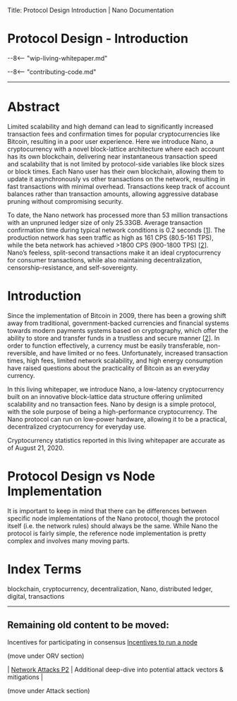 Title: Protocol Design Introduction | Nano Documentation

# Protocol Design - Introduction

--8<-- "wip-living-whitepaper.md"

--8<-- "contributing-code.md"

---

# Abstract
Limited scalability and high demand can lead to significantly increased transaction fees and confirmation times for popular cryptocurrencies like Bitcoin, resulting in a poor user experience. Here we introduce Nano, a cryptocurrency with a novel block-lattice architecture where each account has its own blockchain, delivering near instantaneous transaction speed and scalability that is not limited by protocol-side variables like block sizes or block times. Each Nano user has their own blockchain, allowing them to update it asynchronously vs other transactions on the network, resulting in fast transactions with minimal overhead. Transactions keep track of account balances rather than transaction amounts, allowing aggressive database pruning without compromising security. 

To date, the Nano network has processed more than 53 million transactions with an unpruned ledger size of only 25.33GB. Average transaction confirmation time during typical network conditions is 0.2 seconds [[1](https://repnode.org/network/confirmation)]. The production network has seen traffic as high as 161 CPS (80.5-161 TPS), while the beta network has achieved >1800 CPS (900-1800 TPS) [[2](https://forum.nano.org/t/nano-stress-tests-measuring-bps-cps-tps-in-the-real-world/436)]. Nano’s feeless, split-second transactions make it an ideal cryptocurrency for consumer transactions, while also maintaining decentralization, censorship-resistance, and self-sovereignty.

# Introduction

Since the implementation of Bitcoin in 2009, there has been a growing shift away from traditional, government-backed currencies and financial systems towards modern payments systems based on cryptography, which offer the ability to store and transfer funds in a trustless and secure manner [[2](http://bitcoin.org/bitcoin.pdf)]. In order to function effectively, a currency must be easily transferable, non-reversible, and have limited or no fees. Unfortunately, increased transaction times, high fees, limited network scalability, and high energy consumption have raised questions about the practicality of Bitcoin as an everyday currency.   

In this living whitepaper, we introduce Nano, a low-latency cryptocurrency built on an innovative block-lattice data structure offering unlimited scalability and no transaction fees. Nano by design is a simple protocol, with the sole purpose of being a high-performance cryptocurrency. The Nano protocol can run on low-power hardware, allowing it to be a practical, decentralized cryptocurrency for everyday use.

Cryptocurrency statistics reported in this living whitepaper are accurate as of August 21, 2020.

# Protocol Design vs Node Implementation

It is important to keep in mind that there can be differences between specific node implementations of the Nano protocol, though the protocol itself (i.e. the network rules) should always be the same. While Nano the protocol is fairly simple, the reference node implementation is pretty complex and involves many moving parts.

# Index Terms
blockchain, cryptocurrency, decentralization, Nano, distributed ledger, digital, transactions

---

## Remaining old content to be moved:

Incentives for participating in consensus
[Incentives to run a node](https://medium.com/nanocurrency/the-incentives-to-run-a-node-ccc3510c2562)

(move under ORV section)

| [Network Attacks P2](https://github.com/georgehara/nano/wiki/unofficial) | Additional deep-dive into potential attack vectors & mitigations |

(move under Attack section)
